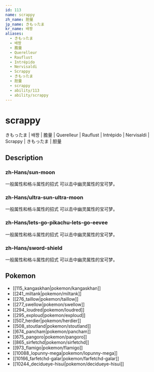 ```yaml
---
id: 113
name: scrappy
zh_name: 胆量
jp_name: きもったま
kr_name: 배짱
aliases:
  - きもったま
  - 배짱
  - 膽量
  - Querelleur
  - Rauflust
  - Intrépido
  - Nervisaldi
  - Scrappy
  - きもったま
  - 胆量
  - scrappy
  - ability/113
  - ability/scrappy
---
```

# scrappy

きもったま | 배짱 | 膽量 | Querelleur | Rauflust | Intrépido | Nervisaldi | Scrappy | きもったま | 胆量

## Description

### zh-Hans/sun-moon

一般属性和格斗属性的招式
可以击中幽灵属性的宝可梦。

### zh-Hans/ultra-sun-ultra-moon

一般属性和格斗属性的招式
可以击中幽灵属性的宝可梦。

### zh-Hans/lets-go-pikachu-lets-go-eevee

一般属性和格斗属性的招式
可以击中幽灵属性的宝可梦。

### zh-Hans/sword-shield

一般属性和格斗属性的招式
可以击中幽灵属性的宝可梦。

## Pokemon

- [[115_kangaskhan|pokemon/kangaskhan]]
- [[241_miltank|pokemon/miltank]]
- [[276_taillow|pokemon/taillow]]
- [[277_swellow|pokemon/swellow]]
- [[294_loudred|pokemon/loudred]]
- [[295_exploud|pokemon/exploud]]
- [[507_herdier|pokemon/herdier]]
- [[508_stoutland|pokemon/stoutland]]
- [[674_pancham|pokemon/pancham]]
- [[675_pangoro|pokemon/pangoro]]
- [[865_sirfetchd|pokemon/sirfetchd]]
- [[973_flamigo|pokemon/flamigo]]
- [[10088_lopunny-mega|pokemon/lopunny-mega]]
- [[10166_farfetchd-galar|pokemon/farfetchd-galar]]
- [[10244_decidueye-hisui|pokemon/decidueye-hisui]]

